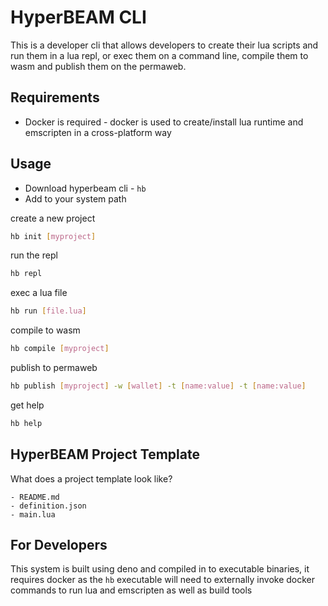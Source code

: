 # HyperBEAM CLI

This is a developer cli that allows developers to create their lua scripts and run them in a lua repl, or exec them on a command line, compile them to wasm and publish them on the permaweb.

## Requirements

* Docker is required - docker is used to create/install lua runtime and emscripten in a cross-platform way

## Usage

- Download hyperbeam cli - `hb`
- Add to your system path

create a new project

```sh
hb init [myproject]
```

run the repl

```sh
hb repl
```

exec a lua file

```sh
hb run [file.lua]
```

compile to wasm

```sh
hb compile [myproject]
```

publish to permaweb

```sh
hb publish [myproject] -w [wallet] -t [name:value] -t [name:value]
```

get help

```sh
hb help
```

## HyperBEAM Project Template

What does a project template look like?

```
- README.md
- definition.json
- main.lua
```

## For Developers

This system is built using deno and compiled in to executable binaries, it requires docker as the `hb` executable will need to externally invoke docker commands to run lua and emscripten as well as build tools